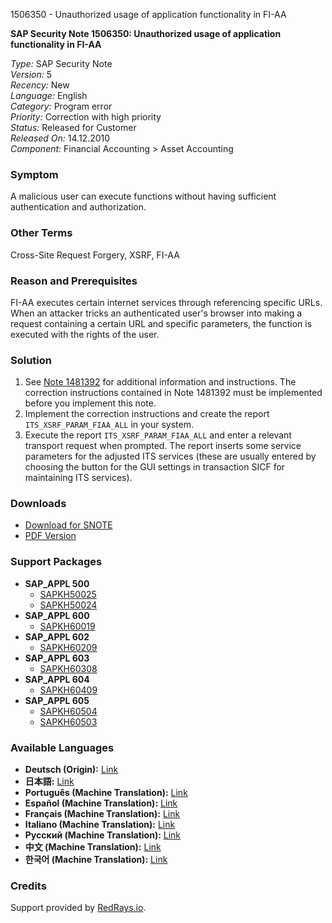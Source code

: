 1506350 - Unauthorized usage of application functionality in FI-AA

**SAP Security Note 1506350: Unauthorized usage of application functionality in FI-AA**

*Type:* SAP Security Note  
*Version:* 5  
*Recency:* New  
*Language:* English  
*Category:* Program error  
*Priority:* Correction with high priority  
*Status:* Released for Customer  
*Released On:* 14.12.2010  
*Component:* Financial Accounting > Asset Accounting  

### Symptom
A malicious user can execute functions without having sufficient authentication and authorization.

### Other Terms
Cross-Site Request Forgery, XSRF, FI-AA

### Reason and Prerequisites
FI-AA executes certain internet services through referencing specific URLs. When an attacker tricks an authenticated user's browser into making a request containing a certain URL and specific parameters, the function is executed with the rights of the user.

### Solution
1. See [Note 1481392](https://me.sap.com/notes/1481392) for additional information and instructions. The correction instructions contained in Note 1481392 must be implemented before you implement this note.
2. Implement the correction instructions and create the report `ITS_XSRF_PARAM_FIAA_ALL` in your system.
3. Execute the report `ITS_XSRF_PARAM_FIAA_ALL` and enter a relevant transport request when prompted. The report inserts some service parameters for the adjusted ITS services (these are usually entered by choosing the button for the GUI settings in transaction SICF for maintaining ITS services).

### Downloads
- [Download for SNOTE](https://notesdownloads.sap.com/note/0040000008924762017)
- [PDF Version](https://me.sap.com/sap/support/sfm/notes/print/0001506350?language=en-US&token=59FAA25A1E6455DB6CC5D577DD16B058)

### Support Packages
- **SAP_APPL 500**
  - [SAPKH50025](https://me.sap.com/supportpackage/SAPKH50025)
  - [SAPKH50024](https://me.sap.com/supportpackage/SAPKH50024)
- **SAP_APPL 600**
  - [SAPKH60019](https://me.sap.com/supportpackage/SAPKH60019)
- **SAP_APPL 602**
  - [SAPKH60209](https://me.sap.com/supportpackage/SAPKH60209)
- **SAP_APPL 603**
  - [SAPKH60308](https://me.sap.com/supportpackage/SAPKH60308)
- **SAP_APPL 604**
  - [SAPKH60409](https://me.sap.com/supportpackage/SAPKH60409)
- **SAP_APPL 605**
  - [SAPKH60504](https://me.sap.com/supportpackage/SAPKH60504)
  - [SAPKH60503](https://me.sap.com/supportpackage/SAPKH60503)

### Available Languages
- **Deutsch (Origin):** [Link](https://me.sap.com/notes/0001506350/D)
- **日本語:** [Link](https://me.sap.com/notes/0001506350/J)
- **Português (Machine Translation):** [Link](https://me.sap.com/notes/0001506350/P)
- **Español (Machine Translation):** [Link](https://me.sap.com/notes/0001506350/S)
- **Français (Machine Translation):** [Link](https://me.sap.com/notes/0001506350/F)
- **Italiano (Machine Translation):** [Link](https://me.sap.com/notes/0001506350/I)
- **Русский (Machine Translation):** [Link](https://me.sap.com/notes/0001506350/R)
- **中文 (Machine Translation):** [Link](https://me.sap.com/notes/0001506350/1)
- **한국어 (Machine Translation):** [Link](https://me.sap.com/notes/0001506350/3)

### Credits
Support provided by [RedRays.io](https://redrays.io).